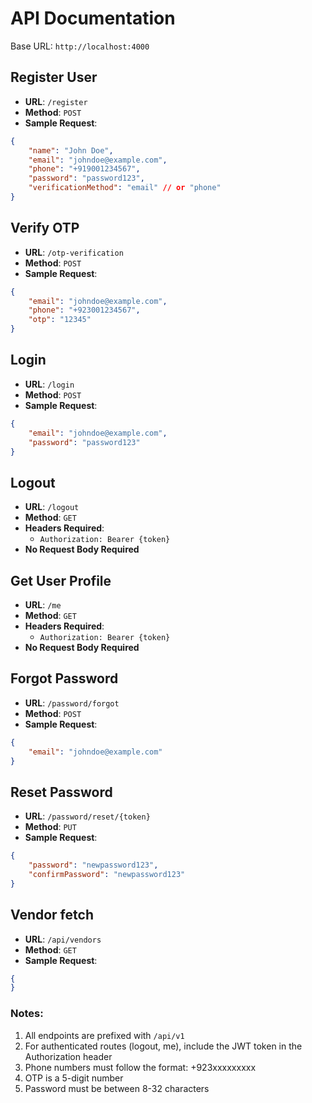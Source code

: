 # API Documentation

Base URL: `http://localhost:4000`

## Register User
- **URL**: `/register`
- **Method**: `POST`
- **Sample Request**:
```json
{
    "name": "John Doe",
    "email": "johndoe@example.com",
    "phone": "+919001234567",
    "password": "password123",
    "verificationMethod": "email" // or "phone"
}
```

## Verify OTP
- **URL**: `/otp-verification`
- **Method**: `POST`
- **Sample Request**:
```json
{
    "email": "johndoe@example.com",
    "phone": "+923001234567",
    "otp": "12345"
}
```

## Login
- **URL**: `/login`
- **Method**: `POST`
- **Sample Request**:
```json
{
    "email": "johndoe@example.com",
    "password": "password123"
}
```

## Logout
- **URL**: `/logout`
- **Method**: `GET`
- **Headers Required**: 
  - `Authorization: Bearer {token}`
- **No Request Body Required**

## Get User Profile
- **URL**: `/me`
- **Method**: `GET`
- **Headers Required**: 
  - `Authorization: Bearer {token}`
- **No Request Body Required**

## Forgot Password
- **URL**: `/password/forgot`
- **Method**: `POST`
- **Sample Request**:
```json
{
    "email": "johndoe@example.com"
}
```

## Reset Password
- **URL**: `/password/reset/{token}`
- **Method**: `PUT`
- **Sample Request**:
```json
{
    "password": "newpassword123",
    "confirmPassword": "newpassword123"
}
```


## Vendor fetch
- **URL**: `/api/vendors`
- **Method**: `GET`
- **Sample Request**:
```json
{
}
```


### Notes:
1. All endpoints are prefixed with `/api/v1`
2. For authenticated routes (logout, me), include the JWT token in the Authorization header
3. Phone numbers must follow the format: +923xxxxxxxxx
4. OTP is a 5-digit number
5. Password must be between 8-32 characters